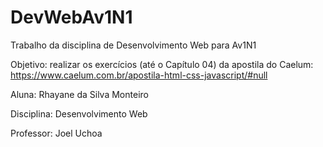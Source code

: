# DevWebAv1N1
Trabalho da disciplina de Desenvolvimento Web para Av1N1

Objetivo: realizar os exercícios (até o Capítulo 04) da apostila do Caelum: https://www.caelum.com.br/apostila-html-css-javascript/#null

Aluna: Rhayane da Silva Monteiro

Disciplina: Desenvolvimento Web

Professor: Joel Uchoa
